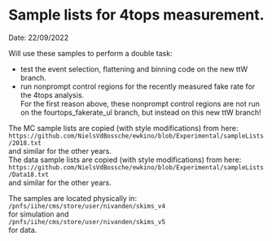 # Sample lists for 4tops measurement.

Date: 22/09/2022  

Will use these samples to perform a double task:  
- test the event selection, flattening and binning code on the new ttW branch.  
- run nonprompt control regions for the recently measured fake rate for the 4tops analysis.  
For the first reason above, these nonprompt control regions are not run on the fourtops\_fakerate\_ul branch, but instead on this new ttW branch!  

The MC sample lists are copied (with style modifications) from here:  
`https://github.com/NielsVdBossche/ewkino/blob/Experimental/sampleLists/2018.txt`  
and similar for the other years.  
The data sample lists are copied (with style modifications) from here:  
`https://github.com/NielsVdBossche/ewkino/blob/Experimental/sampleLists/Data18.txt`  
and similar for the other years.  

The samples are located physically in:
`/pnfs/iihe/cms/store/user/nivanden/skims_v4`  
for simulation and  
`/pnfs/iihe/cms/store/user/nivanden/skims_v5`  
for data.
